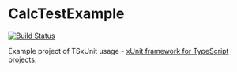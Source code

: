 # CalcTestExample 

[![Build Status](https://travis-ci.org/FreeElephants/CalcTestExample.svg?branch=master)](https://travis-ci.org/FreeElephants/CalcTestExample)

Example project of TSxUnit usage - [xUnit framework for TypeScript projects](https://github.com/FreeElephants/TSxUnit). 

